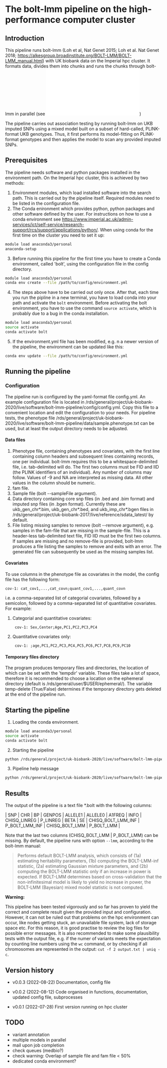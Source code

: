 # The bolt-lmm pipeline on the high-performance computer cluster


## Introduction

This pipeline runs bolt-lmm (Loh et al, Nat Genet 2015; Loh et al. Nat
Genet 2018;
https://alkesgroup.broadinstitute.org/BOLT-LMM/BOLT-LMM_manual.html)
with UK biobank data on the Imperial hpc cluster. It formats data,
divides them into chunks and runs the chunks through bolt-lmm in
parallel (see ![bolt-lmm
pipeline](./doc/fig-bolt-pipeline.pdf))


The pipeline carries out association testing by running bolt-lmm on
UKB imputed SNPs using a mixed model built on a subset of hard-called,
PLINK-format UKB genotypes. Thus, it first performs its model-fitting
on PLINK-format genotypes and then applies the model to scan any
provided imputed SNPs.


## Prerequisites

The pipeline needs software and python packages installed in the
environment path. On the Imperial hpc cluster, this is achieved by two
methods:

1. Environment modules, which load installed software into the search
   path. This is carried out by the pipeline itself. Required modules
   need to be listed in the configuration file.
2. The Conda enironment which provides python, python packages and
   other software defined by the user. For instructions on how to use
   a conda environment see
   https://www.imperial.ac.uk/admin-services/ict/self-service/research-support/rcs/support/applications/python/. When
   using conda for the first time on the cluster you need to set it
   up:

```bash
module load anaconda3/personal
anaconda-setup
```

3. Before running this pipeline for the first time you have to create
   a Conda environment, called 'bolt', using the configuration file in
   the config directory.

```bash
module load anaconda3/personal
conda env create --file /path/to/config/environment.yml
```

4. The steps above have to be carried out only once. After that, each
   time you run the pipline in a new terminal, you have to load conda
   into your path and activate the `bolt` environment. Before
   activating the bolt environment, you have to use the command
   `source activate`, which is probably due to a bug in the conda
   installation.

```bash
module load anaconda3/personal
source activate
conda activate bolt
```

5. If the environment.yml file has been modified, e.g. n a newer
   version of the pipeline, the environment can be updated like this:

```bash
conda env update --file /path/to/config/environment.yml
```


## Running the pipeline

### Configuration

The pipeline run is configured by the yaml-format file config.yml. An
example configuration file is located in
/rds/general/project/uk-biobank-2020/live/software/bolt-lmm-pipeline/config/config.yml. Copy
this file to a convenient location and edit the configuration to your
needs. For pipeline tests, the phenotype file
/rds/general/project/uk-biobank-2020/live/software/bolt-lmm-pipeline/data/sample.phenotype.txt
can be used, but at least the output directory needs to be adjusted.

#### Data files

1. Phenotype file, containing phenotypes and covariates, with the
   first line containing column headers and subsequent lines
   containing records, one per individual. bolt-lmm requires this to
   be a whitespace-delimited file, i.e. tab-delimited will do. The
   first two columns must be FID and IID (the PLINK identifiers of an
   individual). Any number of columns may follow. Values of -9 and NA
   are interpreted as missing data. All other values in the column
   should be numeric.
2. fam file.
3. Sample file (bolt --sampleFile argument).
4. Data directory containing core snp files (in .bed and .bim format)
   and imputed snp files (in .bgen format). Currently these are
   ukb_gen_chr\*.bim, ukb_gen_chr\*.bed, and ukb_imp_chr\*.bgen files
   in
   /rds/general/project/uk-biobank-2017/live/reference/sdata_latest/
   by default.
5. File listing missing samples to remove (bolt --remove argument),
   e.g. samples in the fam-file that are missing in the
   sample-file. This is a header-less tab-delimited text file, FID IID
   must be the first two columns. If samples are missing and no
   remove-file is provided, bolt-lmm produces a file listing the
   samples to remove and exits with an error. The generated file can
   subsequently be used as the missing samples list.
   
#### Covariates

To use columns in the phenotype file as covariates in the model, the
config file has the following form:

	cov-1: cat_cov1,...,cat_covn;quant_cov1,...,quant_covn

i.e. a comma-separated list of categorial covariates, followed by a
semicolon, followed by a comma-separated list of quantitative
covariates. For example:

1. Categorial and quantitative covariates:

		cov-1: Sex,Center;Age,PC1,PC2,PC3,PC4

2. Quantitative covariates only:

		cov-1: ;age,PC1,PC2,PC3,PC4,PC5,PC6,PC7,PC8,PC9,PC10


#### Temporary files directory

The program produces temporary files and directories, the location of
which can be set with the 'tempdir' variable. These files take a lot
of space, therefore it is recommended to choose a location on the
ephemeral directory (default is
/rds/general/user/$USER/ephemeral/). The variable temp-delete
(True/False) determines if the temporary directory gets deleted at the
end of the pipeline run.



## Starting the pipeline

1. Loading the conda environment.

```bash
module load anaconda3/personal
source activate
conda activate bolt
```

2. Starting the pipeline

``` bash
python /rds/general/project/uk-biobank-2020/live/software/bolt-lmm-pipeline/bin/initialise-pipeline.py --config-file config.yml

```

3. Pipeline help message

``` bash
python /rds/general/project/uk-biobank-2020/live/software/bolt-lmm-pipeline/bin/initialise-pipeline.py -h

```

## Results

The output of the pipeline is a text file  *.bolt with the following columns:

| SNP | CHR | BP | GENPOS | ALLELE1 | ALLELE0 | A1FREQ | INFO | CHISQ\_LINREG | P\_LINREG | BETA | SE | CHISQ\_BOLT\_LMM\_INF | P\_BOLT\_LMM\_INF | CHISQ\_BOLT\_LMM | P_BOLT_LMM |

Note that the last two columns (CHISQ\_BOLT\_LMM | P_BOLT_LMM) can be
missing. By default, the pipeline runs with option `--lmm`, according to the
bolt-lmm manual:

> Performs default BOLT-LMM analysis, which consists of (1a)
> estimating heritability parameters, (1b) computing the BOLT-LMM-inf
> statistic, (2a) estimating Gaussian mixture parameters, and (2b)
> computing the BOLT-LMM statistic only if an increase in power is
> expected. If BOLT-LMM determines based on cross-validation that the
> non-infinitesimal model is likely to yield no increase in power, the
> BOLT-LMM (Bayesian) mixed model statistic is not computed.


**Warning:**

This pipeline has been tested vigorously and so far has proven to
yield the correct and complete result given the provided input and
configuration. However, it can not be ruled out that problems on the
hpc environment can occur, like nodes getting stuck, an unavailable
file system, lack of storage space etc. For this reason, it is good
practise to review the log files for possible error messages. It is
also recommended to make some plausibility tests with the output file,
e.g. if the numer of variants meets the expectation by counting line
numbers using the `wc` command, or by checking if all chromosomes are
represented in the output: `cut -f 2 output.txt | uniq -c`.


## Version history

  * v0.0.3 (2022-08-22)
	Documentation, config file
  
  * v0.0.2 (2022-08-12)
	Code organised in functions, documentation, updated config file, subprocesses
	
  * v0.0.1 (2022-07-28)
	First version running on hpc cluster

## TODO
  
  * variant annotation
  * multiple models in parallel
  * mail upon job completion
  * check queues (medbio?)
  * check warning: Overlap of sample file and fam file < 50%
  * dedicated conda environment?


